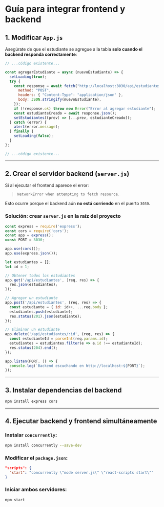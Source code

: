 
# Guía para integrar frontend y backend

## 1. Modificar `App.js`

Asegúrate de que el estudiante se agregue a la tabla **solo cuando el backend responda correctamente**:

```js
// ...código existente...

const agregarEstudiante = async (nuevoEstudiante) => {
  setLoading(true);
  try {
    const response = await fetch("http://localhost:3030/api/estudiantes", {
      method: "POST",
      headers: { "Content-Type": "application/json" },
      body: JSON.stringify(nuevoEstudiante),
    });
    if (!response.ok) throw new Error("Error al agregar estudiante");
    const estudianteCreado = await response.json();
    setEstudiantes((prev) => [...prev, estudianteCreado]);
  } catch (error) {
    alert(error.message);
  } finally {
    setLoading(false);
  }
};

// ...código existente...
```

---

## 2. Crear el servidor backend (`server.js`)

Si al ejecutar el frontend aparece el error:

> `NetworkError when attempting to fetch resource.`

Esto ocurre porque el backend aún **no está corriendo** en el puerto `3030`.

### Solución: crear `server.js` en la raíz del proyecto

```js
const express = require('express');
const cors = require('cors');
const app = express();
const PORT = 3030;

app.use(cors());
app.use(express.json());

let estudiantes = [];
let id = 1;

// Obtener todos los estudiantes
app.get('/api/estudiantes', (req, res) => {
  res.json(estudiantes);
});

// Agregar un estudiante
app.post('/api/estudiantes', (req, res) => {
  const estudiante = { id: id++, ...req.body };
  estudiantes.push(estudiante);
  res.status(201).json(estudiante);
});

// Eliminar un estudiante
app.delete('/api/estudiantes/:id', (req, res) => {
  const estudianteId = parseInt(req.params.id);
  estudiantes = estudiantes.filter(e => e.id !== estudianteId);
  res.status(204).end();
});

app.listen(PORT, () => {
  console.log(`Backend escuchando en http://localhost:${PORT}`);
});
```

---

## 3. Instalar dependencias del backend

```bash
npm install express cors
```

---

## 4. Ejecutar backend y frontend simultáneamente

### Instalar `concurrently`:

```bash
npm install concurrently --save-dev
```

### Modificar el `package.json`:

```json
"scripts": {
  "start": "concurrently \"node server.js\" \"react-scripts start\""
}
```

### Iniciar ambos servidores:

```bash
npm start
```
